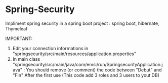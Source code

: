 # Spring-Security
Impliment spring security in a spring boot project : spring boot, hibernate, Thymeleaf

IMPORTANT:
1) Edit your connection informations in "springsecurity/src/main/resources/application.properties"
2) In main class "springsecurity/src/main/java/com/emsi/run/SpringsecurityApplication.java" :
You should remove (or comment) the code between "Debut" and "Fin" After the first use (This code add 3 roles and 3 users to yout DB)
